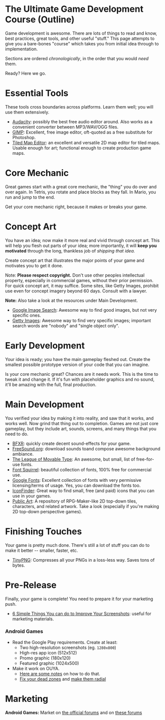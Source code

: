 # The Ultimate Game Development Course (Outline)

Game development is awesome. There are lots of things to read and know, best practices, great tools, and other useful "stuff." This page attempts to give you a bare-bones "course" which takes you from initial idea through to implementation.

Sections are ordered *chronologically*, in the order that you would *need* them.

Ready? Here we go.

# Essential Tools

These tools cross boundaries across platforms. Learn them well; you will use them extensively.

- [Audacity](http://audacity.sourceforge.net/): possibly the best free audio editor around. Also works as a convenient converter between MP3/WAV/OGG files.
- [GIMP](http://www.gimp.org/): Excellent, free image editor, oft-quoted as a free substitute for Photoshop.
- [Tiled Map Editor](http://www.mapeditor.org/): an excellent and versatile 2D map editor for tiled maps. Usable enough for art; functional enough to create production game maps.

# Core Mechanic

Great games start with a great core mechanic, the "thing" you do over and over again. In Tetris, you rotate and place blocks as they fall. In Mario, you run and jump to the end.

Get your core mechanic right, because it makes or breaks your game.

# Concept Art

You have an idea; now make it more real and vivid through concept art. This will help you flesh out parts of your idea; more importantly, it will **keep you motivated** through the long, thankless job of *shipping that idea.*

Create concept art that illustrates the major points of your game and motivates you to get it done.

Note: **Please respect copyright.** Don't use other peoples intellectual property, especially in commercial games, without their prior permission. For quick concept art, it may suffice. Some sites, like Getty Images, prohibit use even for concept imagery beyond 60 days. Consult with a lawyer.

**Note:** Also take a look at the resources under Main Development.

- [Google Image Search](http://images.google.com/): Awesome way to find good images, but not very specific ones.
- [Getty Images](http://www.gettyimages.ca): Awesome way to find very specific images; important search words are "nobody" and "single object only".


# Early Development

Your idea is ready; you have the main gameplay fleshed out. Create the smallest possible prototype version of your code that you can imagine.

Is your core mechanic great? Chances are it needs work. This is the time to tweak it and change it. If it's fun with placeholder graphics and no sound, it'll be amazing with the full, final production.

# Main Development

You verified your idea by making it into reality, and saw that it works, and works well. Now grind that thing out to completion. Games are not just core gameplay, but they include art, sounds, screens, and many things that you need to do.


- [BFXR](http://www.bfxr.net/): quickly create decent sound-effects for your game.
- [FreeSound.org](http://freesound.org): download sounds toand compose awesome background ambiance.
- [The League of Movable Type](https://www.theleagueofmoveabletype.com/): An awesome, but small, list of free-for-use fonts.
- [Font Squirrel](http://www.fontsquirrel.com/): beautiful collection of fonts, 100% free for commercial use.
- [Google Fonts](https://www.google.com/fonts): Excellent collection of fonts with very permissive licensing/terms of usage. Yes, you can download the fonts too.
- [IconFinder](https://www.iconfinder.com/): Great way to find small, free (and paid) icons that you can use in your games.
- [Public Art](https://github.com/ummah/public-game-art): A repository of RPG-Maker-like 2D top-down tiles, characters, and related artwork. Take a look (especially if you're making 2D top-down perspective games).

# Finishing Touches
Your game is pretty much done. There's still a lot of stuff you can do to make it better -- smaller, faster, etc.

- [TinyPNG](https://tinypng.com/): Compresses all your PNGs in a loss-less way. Saves tons of bytes.

# Pre-Release
Finally, your game is complete! You need to prepare it for your marketing push.

- [6 Simple Things You can do to Improve Your Screenshots](http://gamedevelopment.tutsplus.com/tutorials/6-simple-things-you-can-do-to-improve-your-screenshots--gamedev-14272): useful for marketing materials.


### Android Games
- Read the Google Play requirements. Create at least:
    - Two high-resolution screenshots (eg. `1280x800`)
    - High-res app icon (512x512)
    - Promo graphic (180x120)
    - Featured graphic (1024x500)
- Make it work on OUYA.
    - [Here are some notes](http://forums.ouya.tv/discussion/1174/porting-from-mobile-to-ouya/p1) on how to do that.
    - [Fix your dead zones](http://www.third-helix.com/2013/04/doing-thumbstick-dead-zones-right/) and [make them radial](https://gist.github.com/stfx/5372176)

# Marketing

**Android Games:** Market on [the official forums](http://forums.ouya.tv/categories/games) and on [these forums](http://ouyaforum.com/forum.php) 
